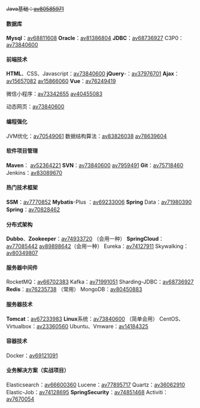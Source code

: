 ~~Java基础：[av80585971](https://www.bilibili.com/video/av80585971/)~~

####  数据库

 **Mysql**：[av68811608](https://www.bilibili.com/video/av68811608/)
 **Oracle**：[av81386804](https://www.bilibili.com/video/av81386804/)
 **JDBC**：[av68736927](https://www.bilibili.com/video/av68736927/)
 C3P0：[av73840600](https://www.bilibili.com/video/av73840600/)

####  前端技术

 **HTML**、CSS、Javascript：[av73840600](https://www.bilibili.com/video/av73840600/)
 **jQuery**-：[av37976701](https://www.bilibili.com/video/av37976701/)
 **Ajax**：[av15657082](https://www.bilibili.com/video/av15657082/) [av15866060](https://www.bilibili.com/video/av15866060/)
 **Vue**：[av76249419](https://www.bilibili.com/video/av76249419/)


 微信小程序：[av73342655](https://www.bilibili.com/video/av73342655/) [av40455083](https://www.bilibili.com/video/av40455083/)

 动态网页：[av73840600](https://www.bilibili.com/video/av73840600/)

####  编程强化

 JVM优化：[av70549061](https://www.bilibili.com/video/av70549061/)
 数据结构算法：[av83826038](https://www.bilibili.com/video/av83826038/) [av78639604](https://www.bilibili.com/video/av78639604/)

####  软件项目管理

 **Maven**： [av52364221](https://www.bilibili.com/video/av52364221/)
 **SVN**：[av73840600](https://www.bilibili.com/video/av73840600/) [av7959491](https://www.bilibili.com/video/av7959491/)
 **Git**：[av75718460](https://www.bilibili.com/video/av75718460/)
 Jenkins：[av83089670](https://www.bilibili.com/video/av83089670/)

####  热门技术框架

 **SSM**：[av7770852](https://www.bilibili.com/video/av7770852/)
 **Mybatis**-Plus ：[av69233006](https://www.bilibili.com/video/av69233006/)
 **Spring** Data：[av71980390](https://www.bilibili.com/video/av71980390/)
 **Spring**：[av70828462](https://www.bilibili.com/video/av70828462/)

####  分布式架构

 **Dubbo**、**Zookeeper**：[av74933720](https://www.bilibili.com/video/av74933720/) （会用一种）
 **SpringCloud**：[av77085442](https://www.bilibili.com/video/av77085442/) [av89898642](https://www.bilibili.com/video/av89898642/)（会用一种）
 Eureka：[av74127911](https://www.bilibili.com/video/av74127911/)
 Skywalking：[av80349807](https://www.bilibili.com/video/av80349807/)

####  服务器中间件

 RocketMQ：[av66702383](https://www.bilibili.com/video/av66702383/)
 Kafka：[av71991051](https://www.bilibili.com/video/av71991051/)
 Sharding-JDBC：[av68736927](https://www.bilibili.com/video/av68736927/)
 **Redis**：[av76235738](https://www.bilibili.com/video/av76235738/) （常用）
 MongoDB：[av80450883](https://www.bilibili.com/video/av80450883/)

####  服务器技术

 **Tomcat**：[av67233983](https://www.bilibili.com/video/av67233983/)
 **Linux**系统：[av73840600](https://www.bilibili.com/video/av73840600/) （简单会用）
 CentOS、Virtualbox：[av23360560](https://www.bilibili.com/video/av23360560/)
 Ubuntu、Vmware：[av14184325](https://www.bilibili.com/video/av14184325/)

####  容器技术

 Docker：[av69121091](https://www.bilibili.com/video/av69121091/)

####  业务解决方案（实战项目）

 Elasticsearch：[av66600360](https://www.bilibili.com/video/av66600360/)
 Lucene：[av77895717](https://www.bilibili.com/video/av77895717/)
 Quartz：[av36062910](https://www.bilibili.com/video/av36062910/)
 Elastic-Job：[av74128695](https://www.bilibili.com/video/av74128695/)
 **SpringSecurity**：[av74851468](https://www.bilibili.com/video/av74851468/) 
 Activiti：[av7670054](https://www.bilibili.com/video/av7670054/)